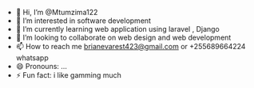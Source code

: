 - 👋 Hi, I’m @Mtumzima122
- 👀 I’m interested in software development 
- 🌱 I’m currently learning web application using laravel , Django
- 💞️ I’m looking to collaborate on web design and web development
- 📫 How to reach me brianevarest423@gmail.com or +255689664224 whatsapp
- 😄 Pronouns: ...
- ⚡ Fun fact: i like gamming much

<!---
Mtumzima122/Mtumzima122 is a ✨ special ✨ repository because its `README.md` (this file) appears on your GitHub profile.
You can click the Preview link to take a look at your changes.
--->
